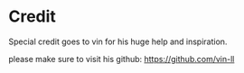 # Credit

Special credit goes to vin for his huge help and inspiration.

please make sure to visit his github: https://github.com/vin-ll

